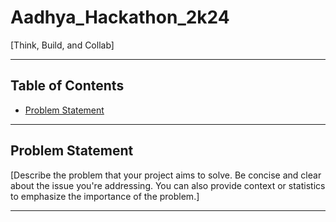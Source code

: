 # Aadhya_Hackathon_2k24

[Think, Build, and Collab]

---

## Table of Contents

- [Problem Statement](#problem-statement)


---

## Problem Statement

[Describe the problem that your project aims to solve. Be concise and clear about the issue you're addressing. You can also provide context or statistics to emphasize the importance of the problem.]

---


